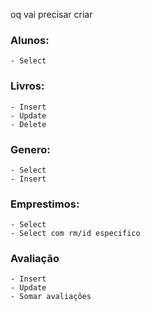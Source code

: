 

oq vai precisar criar


### Alunos:
    - Select

### Livros:
    - Insert
    - Update
    - Delete

### Genero:
    - Select
    - Insert

### Emprestimos:
    - Select
    - Select com rm/id especifico


### Avaliação

    - Insert
    - Update
    - Somar avaliações
